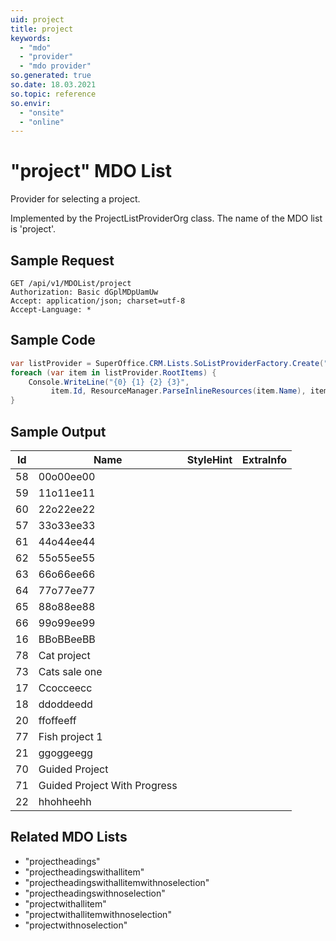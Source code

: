 ```yaml
---
uid: project
title: project
keywords:
  - "mdo"
  - "provider"
  - "mdo provider"
so.generated: true
so.date: 18.03.2021
so.topic: reference
so.envir:
  - "onsite"
  - "online"
---
```


# "project" MDO List
Provider for selecting a project.



Implemented by the <see cref="T:SuperOffice.CRM.Lists.ProjectListProviderOrg">ProjectListProviderOrg</see> class.
The name of the MDO list is 'project'.




## Sample Request

```http!
GET /api/v1/MDOList/project
Authorization: Basic dGplMDpUamUw
Accept: application/json; charset=utf-8
Accept-Language: *

```

## Sample Code
```cs
var listProvider = SuperOffice.CRM.Lists.SoListProviderFactory.Create("project", forceFlatList: true);
foreach (var item in listProvider.RootItems) {
    Console.WriteLine("{0} {1} {2} {3}", 
         item.Id, ResourceManager.ParseInlineResources(item.Name), item.StyleHint, item.ExtraInfo);
}
```

## Sample Output

|Id   | Name  |StyleHint|ExtraInfo |
| --- | ----- | ------- | -------- |
|58|00o00ee00|||
|59|11o11ee11|||
|60|22o22ee22|||
|57|33o33ee33|||
|61|44o44ee44|||
|62|55o55ee55|||
|63|66o66ee66|||
|64|77o77ee77|||
|65|88o88ee88|||
|66|99o99ee99|||
|16|BBoBBeeBB|||
|78|Cat project|||
|73|Cats sale one|||
|17|Ccocceecc|||
|18|ddoddeedd|||
|20|ffoffeeff|||
|77|Fish project 1|||
|21|ggoggeegg|||
|70|Guided Project|||
|71|Guided Project With Progress|||
|22|hhohheehh|||


## Related MDO Lists

* "projectheadings"
* "projectheadingswithallitem"
* "projectheadingswithallitemwithnoselection"
* "projectheadingswithnoselection"
* "projectwithallitem"
* "projectwithallitemwithnoselection"
* "projectwithnoselection"
